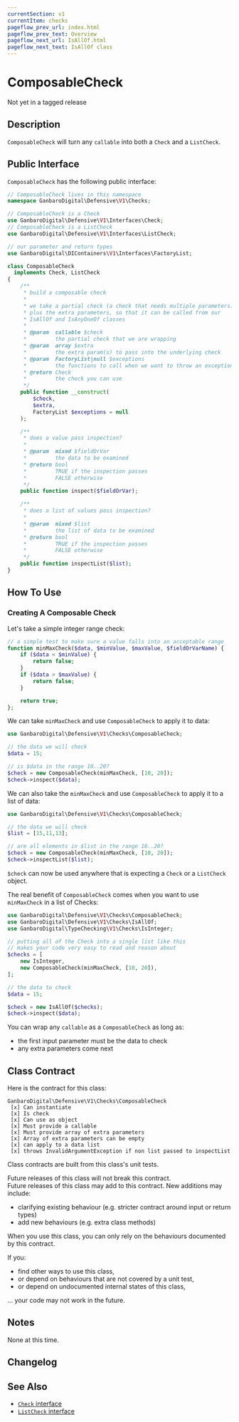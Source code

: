 ```yaml
---
currentSection: v1
currentItem: checks
pageflow_prev_url: index.html
pageflow_prev_text: Overview
pageflow_next_url: IsAllOf.html
pageflow_next_text: IsAllOf class
---
```

# ComposableCheck

<div class="callout warning" markdown="1">
Not yet in a tagged release
</div>

## Description

`ComposableCheck` will turn any `callable` into both a `Check` and a `ListCheck`.

## Public Interface

`ComposableCheck` has the following public interface:

```php
// ComposableCheck lives in this namespace
namespace GanbaroDigital\Defensive\V1\Checks;

// ComposableCheck is a Check
use GanbaroDigital\Defensive\V1\Interfaces\Check;
// ComposableCheck is a ListCheck
use GanbaroDigital\Defensive\V1\Interfaces\ListCheck;

// our parameter and return types
use GanbaroDigital\DIContainers\V1\Interfaces\FactoryList;

class ComposableCheck
  implements Check, ListCheck
{
    /**
     * build a composable check
     *
     * we take a partial check (a check that needs multiple parameters),
     * plus the extra parameters, so that it can be called from our
     * IsAllOf and IsAnyOneOf classes
     *
     * @param  callable $check
     *         the partial check that we are wrapping
     * @param  array $extra
     *         the extra param(s) to pass into the underlying check
     * @param  FactoryList|null $exceptions
     *         the functions to call when we want to throw an exception
     * @return Check
     *         the check you can use
     */
    public function __construct(
        $check,
        $extra,
        FactoryList $exceptions = null
    );

    /**
     * does a value pass inspection?
     *
     * @param  mixed $fieldOrVar
     *         the data to be examined
     * @return bool
     *         TRUE if the inspection passes
     *         FALSE otherwise
     */
    public function inspect($fieldOrVar);

    /**
     * does a list of values pass inspection?
     *
     * @param  mixed $list
     *         the list of data to be examined
     * @return bool
     *         TRUE if the inspection passes
     *         FALSE otherwise
     */
    public function inspectList($list);
}
```

## How To Use

### Creating A Composable Check

Let's take a simple integer range check:

```php
// a simple test to make sure a value falls into an acceptable range
function minMaxCheck($data, $minValue, $maxValue, $fieldOrVarName) {
    if ($data < $minValue) {
        return false;
    }
    if ($data > $maxValue) {
        return false;
    }

    return true;
};
```

We can take `minMaxCheck` and use `ComposableCheck` to apply it to data:

```php
use GanbaroDigital\Defensive\V1\Checks\ComposableCheck;

// the data we will check
$data = 15;

// is $data in the range 10..20?
$check = new ComposableCheck(minMaxCheck, [10, 20]);
$check->inspect($data);
```

We can also take the `minMaxCheck` and use `ComposableCheck` to apply it to a list of data:

```php
use GanbaroDigital\Defensive\V1\Checks\ComposableCheck;

// the data we will check
$list = [15,11,13];

// are all elements in $list in the range 10..20?
$check = new ComposableCheck(minMaxCheck, [10, 20]);
$check->inspectList($list);
```

`$check` can now be used anywhere that is expecting a `Check` or  a `ListCheck` object.

The real benefit of `ComposableCheck` comes when you want to use `minMaxCheck` in a list of Checks:

```php
use GanbaroDigital\Defensive\V1\Checks\ComposableCheck;
use GanbaroDigital\Defensive\V1\Checks\IsAllOf;
use GanbaroDigital\TypeChecking\V1\Checks\IsInteger;

// putting all of the Check into a single list like this
// makes your code very easy to read and reason about
$checks = [
    new IsInteger,
    new ComposableCheck(minMaxCheck, [10, 20]),
];

// the data to check
$data = 15;

$check = new IsAllOf($checks);
$check->inspect($data);
```

You can wrap any `callable` as a `ComposableCheck` as long as:

* the first input parameter must be the data to check
* any extra parameters come next

## Class Contract

Here is the contract for this class:

    GanbaroDigital\Defensive\V1\Checks\ComposableCheck
     [x] Can instantiate
     [x] Is check
     [x] Can use as object
     [x] Must provide a callable
     [x] Must provide array of extra parameters
     [x] Array of extra parameters can be empty
     [x] can apply to a data list
     [x] throws InvalidArgumentException if non list passed to inspectList

Class contracts are built from this class's unit tests.

<div class="callout success">
Future releases of this class will not break this contract.
</div>

<div class="callout info" markdown="1">
Future releases of this class may add to this contract. New additions may include:

* clarifying existing behaviour (e.g. stricter contract around input or return types)
* add new behaviours (e.g. extra class methods)
</div>

<div class="callout warning" markdown="1">
When you use this class, you can only rely on the behaviours documented by this contract.

If you:

* find other ways to use this class,
* or depend on behaviours that are not covered by a unit test,
* or depend on undocumented internal states of this class,

... your code may not work in the future.
</div>

## Notes

None at this time.

## Changelog

## See Also

* [`Check` interface](../Interfaces/Check.html)
* [`ListCheck` interface](../Interfaces/ListCheck.html)
